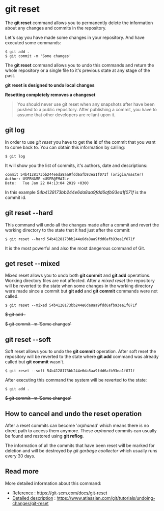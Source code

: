 
# git reset

The **git reset** command allows you to permanently delete the information about any changes and commits in the repository.

Let's say you have made some changes in your repository. And have executed some commands:
    
    $ git add .
    $ git commit -m 'Some changes'

The **git reset** command allows you to undo this commands and return the whole repository or a single file to it's previous state at any stage of the past.

**git reset is designed to undo local changes**

**Resetting completely removes a changeset**

>You should never use git reset when any snapshots after have been pushed to a public repository. After publishing a commit, you have to assume that other developers are reliant upon it.

## git log

In order to use *git reset* you have to get the **id** of the commit that you want to come back to. You can obtain this information by calling:

    $ git log

It will show you the list of commits, it's authors, date and descriptions:

    commit 54b4128173bb244e6da8aa9fdd6afb93ea1f071f (origin/master)
    Author: USERNAME <USER@EMAIL>
    Date:   Tue Jan 22 04:13:04 2019 +0300

In this example *54b4128173bb244e6da8aa9fdd6afb93ea1f071f* is the commit id.

## git reset --hard

This command will undo all the changes made after a commit and revert the working directory to the state that it had just after the commit:
    
    $ git reset --hard 54b4128173bb244e6da8aa9fdd6afb93ea1f071f

It is the most powerful and also the most dangerous command of Git.

## get reset --mixed

Mixed reset allows you to undo both **git commit** and **git add** operations. Working directory files are not affected. After a *mixed reset* the repository will be reverted to the state when some changes in the working directory were made since a commit but **git add** and **git commit** commands were not called.
    
    $ git reset --mixed 54b4128173bb244e6da8aa9fdd6afb93ea1f071f

<s>$ git add .</s>

<s>$ git commit -m 'Some changes'</s>

## git reset --soft

Soft reset allows you to undo the **git commit** operation. After soft reset the repository will be reverted to the state where **git add** command was already called but **git commit** wasn't.

    $ git reset --soft 54b4128173bb244e6da8aa9fdd6afb93ea1f071f

After executing this command the system will be reverted to the state:
    
    $ git add .

<s>$ git commit -m 'Some changes'</s>

## How to cancel and undo the reset operation

After a reset commits can become '*orphaned*' which means there is no direct path to access them anymore. These *orphaned* commits can usually be found and restored using **git reflog**.

The information of all the commits that have been reset will be marked for deletion and will be destroyed by *git garbage coollector* which usually runs every 30 days.

## Read more

More detailed information about this command:

- [Reference](https://git-scm.com/docs/git-reset) : https://git-scm.com/docs/git-reset
- [Detailed description](https://www.atlassian.com/git/tutorials/undoing-changes/git-reset) : https://www.atlassian.com/git/tutorials/undoing-changes/git-reset

